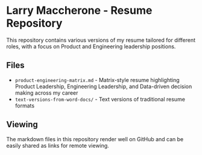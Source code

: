 # Larry Maccherone - Resume Repository

This repository contains various versions of my resume tailored for different roles, with a focus on Product and Engineering leadership positions.

## Files

- `product-engineering-matrix.md` - Matrix-style resume highlighting Product Leadership, Engineering Leadership, and Data-driven decision making across my career
- `text-versions-from-word-docs/` - Text versions of traditional resume formats

## Viewing

The markdown files in this repository render well on GitHub and can be easily shared as links for remote viewing.
